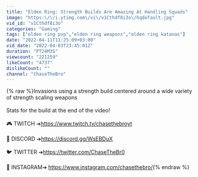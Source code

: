 ```yaml
---
title: "Elden Ring: Strength Builds Are Amazing At Handling Squads"
image: "https:\/\/i.ytimg.com\/vi\/v1Cthdf8i3o\/hqdefault.jpg"
vid_id: "v1Cthdf8i3o"
categories: "Gaming"
tags: ["elden ring pvp","elden ring weapons","elden ring katanas"]
date: "2022-04-11T11:25:09+03:00"
vid_date: "2022-04-03T23:45:01Z"
duration: "PT24M3S"
viewcount: "221259"
likeCount: "4737"
dislikeCount: ""
channel: "ChaseTheBro"
---
```

{% raw %}Invasions using a strength build centered around a wide variety of strength scaling weapons<br /><br />Stats for the build at the end of the video!<br /><br />🎮 TWITCH ➔<a rel="nofollow" target="blank" href="https://www.twitch.tv/chasethebroyt">https://www.twitch.tv/chasethebroyt</a><br /><br />📱 DISCORD ➔<a rel="nofollow" target="blank" href="https://discord.gg/WsEBDuX">https://discord.gg/WsEBDuX</a><br /><br />🐦 TWITTER ➔<a rel="nofollow" target="blank" href="https://twitter.com/ChaseTheBr0">https://twitter.com/ChaseTheBr0</a><br /><br />📸 INSTAGRAM➔ <a rel="nofollow" target="blank" href="https://www.instagram.com/chasethebro/">https://www.instagram.com/chasethebro/</a>{% endraw %}
